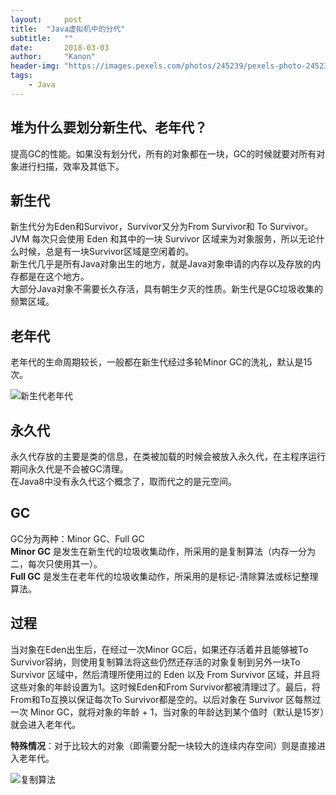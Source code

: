 ```yaml
---
layout:     post
title:  "Java虚拟机中的分代"
subtitle:   ""
date:       2018-03-03
author:     "Kanon"
header-img: "https://images.pexels.com/photos/245239/pexels-photo-245239.jpeg?w=940&h=650&dpr=2&auto=compress&cs=tinysrgb"
tags:
    - Java
---
```


## 堆为什么要划分新生代、老年代？
提高GC的性能。如果没有划分代，所有的对象都在一块，GC的时候就要对所有对象进行扫描，效率及其低下。

## 新生代
新生代分为Eden和Survivor，Survivor又分为From Survivor和 To Survivor。  
JVM 每次只会使用 Eden 和其中的一块 Survivor 区域来为对象服务，所以无论什么时候，总是有一块Survivor区域是空闲着的。  
新生代几乎是所有Java对象出生的地方，就是Java对象申请的内存以及存放的内存都是在这个地方。  
大部分Java对象不需要长久存活，具有朝生夕灭的性质。新生代是GC垃圾收集的频繁区域。 

## 老年代
老年代的生命周期较长，一般都在新生代经过多轮Minor GC的洗礼，默认是15次。  

![新生代老年代](http://ojydvou4n.bkt.clouddn.com/%E6%96%B0%E7%94%9F%E4%BB%A3%E8%80%81%E5%B9%B4%E4%BB%A3.png)

## 永久代
永久代存放的主要是类的信息，在类被加载的时候会被放入永久代，在主程序运行期间永久代是不会被GC清理。  
在Java8中没有永久代这个概念了，取而代之的是元空间。

## GC
GC分为两种：Minor GC、Full GC  
**Minor GC** 是发生在新生代的垃圾收集动作，所采用的是复制算法（内存一分为二，每次只使用其一）。  
**Full GC** 是发生在老年代的垃圾收集动作，所采用的是标记-清除算法或标记整理算法。

## 过程
当对象在Eden出生后，在经过一次Minor GC后，如果还存活着并且能够被To Survivor容纳，则使用复制算法将这些仍然还存活的对象复制到另外一块To Survivor 区域中，然后清理所使用过的 Eden 以及 From Survivor 区域，并且将这些对象的年龄设置为1。这时候Eden和From Survivor都被清理过了。最后，将From和To互换以保证每次To Survivor都是空的。以后对象在 Survivor 区每熬过一次 Minor GC，就将对象的年龄 + 1，当对象的年龄达到某个值时（默认是15岁）就会进入老年代。  

**特殊情况**：对于比较大的对象（即需要分配一块较大的连续内存空间）则是直接进入老年代。  

![复制算法](http://ojydvou4n.bkt.clouddn.com/%E5%A4%8D%E5%88%B6%E7%AE%97%E6%B3%95.png)
<br><br><br><br>
